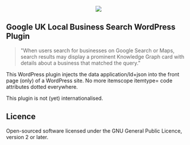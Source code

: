 <p align="center"><img src="https://codescheme.github.io/img/google-search.jpg"></p>

## Google UK Local Business Search WordPress Plugin

> "When users search for businesses on Google Search or Maps, search results may display a prominent Knowledge Graph card with details about a business that matched the query."

This WordPress plugin injects the data application/ld+json into the front page (only) of a WordPress site. No more itemscope itemtype= code attributes dotted everywhere.

This plugin is not (yet) internationalised.


## Licence

Open-sourced software licensed under the GNU General Public Licence, version 2 or later.
